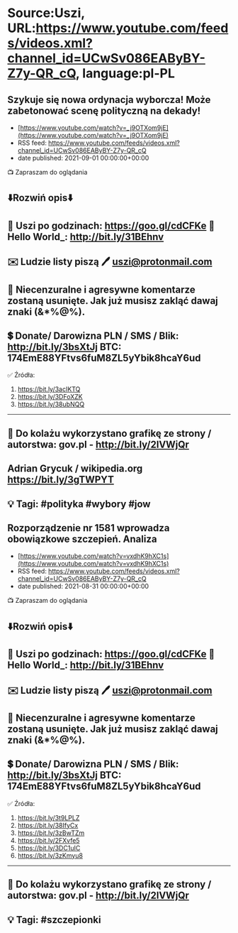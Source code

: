 # Source:Uszi, URL:https://www.youtube.com/feeds/videos.xml?channel_id=UCwSv086EAByBY-Z7y-QR_cQ, language:pl-PL

## Szykuje się nowa ordynacja wyborcza! Może zabetonować scenę polityczną na dekady!
 - [https://www.youtube.com/watch?v=_j9OTXom9jE](https://www.youtube.com/watch?v=_j9OTXom9jE)
 - RSS feed: https://www.youtube.com/feeds/videos.xml?channel_id=UCwSv086EAByBY-Z7y-QR_cQ
 - date published: 2021-09-01 00:00:00+00:00

📺 Zapraszam do oglądania

⬇️Rozwiń opis⬇️
------------------------------------------------------------
👀 Uszi po godzinach: https://goo.gl/cdCFKe
👀 Hello World_: http://bit.ly/31BEhnv
------------------------------------------------------------
✉️ Ludzie listy piszą 
🖊️ uszi@protonmail.com
------------------------------------------------------------
👺 Niecenzuralne i agresywne komentarze zostaną usunięte.  Jak już musisz zakląć dawaj znaki (&*%@%).
------------------------------------------------------------
💲 Donate/ Darowizna
PLN / SMS / Blik: http://bit.ly/3bsXtJj
BTC: 174EmE88YFtvs6fuM8ZL5yYbik8hcaY6ud
-------------------------------------------------------------
✅ Źródła:
1. https://bit.ly/3acIKTQ
2. https://bit.ly/3DFoXZK
3. https://bit.ly/38ubNQQ
---------------------------------------------------------------
🎴 Do kolażu wykorzystano grafikę ze strony / autorstwa: 
gov.pl - http://bit.ly/2lVWjQr
---
Adrian Grycuk / wikipedia.org
https://bit.ly/3gTWPYT
---------------------------------------------------------------
💡 Tagi: #polityka #wybory #jow
--------------------------------------------------------------

## Rozporządzenie nr 1581 wprowadza obowiązkowe szczepień. Analiza
 - [https://www.youtube.com/watch?v=vxdhK9hXC1s](https://www.youtube.com/watch?v=vxdhK9hXC1s)
 - RSS feed: https://www.youtube.com/feeds/videos.xml?channel_id=UCwSv086EAByBY-Z7y-QR_cQ
 - date published: 2021-08-31 00:00:00+00:00

📺 Zapraszam do oglądania

⬇️Rozwiń opis⬇️
------------------------------------------------------------
👀 Uszi po godzinach: https://goo.gl/cdCFKe
👀 Hello World_: http://bit.ly/31BEhnv
------------------------------------------------------------
✉️ Ludzie listy piszą 
🖊️ uszi@protonmail.com
------------------------------------------------------------
👺 Niecenzuralne i agresywne komentarze zostaną usunięte.  Jak już musisz zakląć dawaj znaki (&*%@%).
------------------------------------------------------------
💲 Donate/ Darowizna
PLN / SMS / Blik: http://bit.ly/3bsXtJj
BTC: 174EmE88YFtvs6fuM8ZL5yYbik8hcaY6ud
-------------------------------------------------------------
✅ Źródła:
1. https://bit.ly/3t9LPLZ
2. https://bit.ly/38IfyCx
3. https://bit.ly/3zBwTZm
4. https://bit.ly/2FXvfe5
5. https://bit.ly/3DC1uIC
6. https://bit.ly/3zKmyu8
---------------------------------------------------------------
🎴 Do kolażu wykorzystano grafikę ze strony / autorstwa: 
gov.pl - http://bit.ly/2lVWjQr
---------------------------------------------------------------
💡 Tagi: #szczepionki
--------------------------------------------------------------


